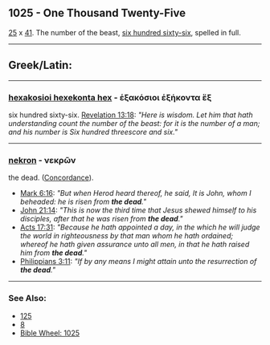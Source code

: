 ## 1025 - One Thousand Twenty-Five
[25](25) x [41](41). The number of the beast, [six hundred sixty-six](666), spelled in full.

---

## Greek/Latin:

---

### [hexakosioi hexekonta hex](/greek?word=exakosioi+exhkonta+ex) - ἑξακόσιοι ἑξήκοντα ἕξ
six hundred sixty-six. [Revelation 13:18](http://biblehub.com/revelation/13-18.htm): *"Here is wisdom. Let him that hath understanding count the number of the beast: for it is the number of a man; and his number is Six hundred threescore and six."*

---

### [nekron](/greek?word=nekrOn) - νεκρῶν
the dead. ([Concordance](https://biblehub.com/greek/nekro_n_3498.htm)).

- [Mark 6:16](https://biblehub.com/mark/6-16.htm): *"But when Herod heard thereof, he said, It is John, whom I beheaded: he is risen from **the dead**."*
- [John 21:14](https://biblehub.com/john/21-14.htm): *"This is now the third time that Jesus shewed himself to his disciples, after that he was risen from **the dead**."*
- [Acts 17:31](https://biblehub.com/acts/17-31.htm): *"Because he hath appointed a day, in the which he will judge the world in righteousness by that man whom he hath ordained; whereof he hath given assurance unto all men, in that he hath raised him from **the dead**."*
- [Philippians 3:11](https://biblehub.com/philippians/3-11.htm): *"If by any means I might attain unto the resurrection of **the dead**."*

---

### See Also:

- [125](125)
- [8](8)
- [Bible Wheel: 1025](https://www.biblewheel.com//GR/GR_Database.php?SearchBy_Gematria=1025)
